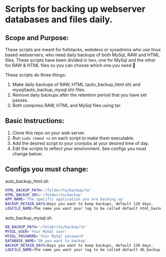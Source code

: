 # Scripts for backing up webserver databases and files daily.
## Scope and Purpose:
These scripts are meant for fullstacks, webdevs or sysadmins who use linux based webservers; who need daily backups of both MySql, RAW and HTML files. These scripts have been divided in two, one for MySql and the other for RAW & HTML files so you can choose which one you need :smiling_face_with_three_hearts:

These scripts do three things:
1. Make daily backups of RAW, HTML (auto_backup_html.sh) and mysql(auto_backup_mysql.sh) files.
2. Remove daily backups after the retention period that you have set passes.
3. Both compress RAW, HTML and MySql files using tar.

## Basic Instructions:
1. Clone this repo on your web server.
2. Run `sudo chmod +x` on each script to make them executable.
3. Add the desired script to your cronjobs at your desired time of day.
4. Edit the scripts to reflect your environment. See configs you must change below:

## Configs you must change:
auto_backup_html.sh
```bash
HTML_BACKUP_PATH='/folder/to/backup/to'
HTML_BACKUP_SRC='/folder/to/backup'
APP_NAME='The specific application you are backing up'
BACKUP_RETAIN_DAYS=Days you want to keep backups, default 120 days.
LOGFILE_NAME=The name you want your log to be called default html_backup_log
```

auto_backup_mysql.sh
```bash
DB_BACKUP_PATH='/folder/to/backup/to'
MYSQL_USER='Your MySql user'
MYSQL_PASSWORD='Your MySql password'
DATABASE_NAME='Db you want to backup'
BACKUP_RETAIN_DAYS=Days you want to keep backups, default 120 days.
LOGFILE_NAME=The name you want your log to be called default db_backup_log
```

